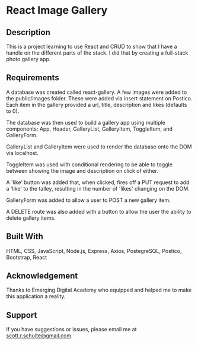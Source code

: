 # React Image Gallery

## Description

This is a project learning to use React and CRUD to show that I have a handle on the different parts of the stack. I did that by creating a full-stack photo gallery app.

## Requirements

A database was created called react-gallery. A few images were added to the public/images folder. These were added via insert statement on Postico. Each item in the gallery provided a url, title, description and likes (defaults to 0).

The database was then used to build a gallery app using multiple components: App, Header, GalleryList, GalleryItem, ToggleItem, and GalleryForm.

GalleryList and GalleryItem were used to render the database onto the DOM via localhost.

ToggleItem was used with conditional rendering to be able to toggle between showing the image and description on click of either. 

A 'like' button was added that, when clicked, fires off a PUT request to add a 'like' to the talley, resulting in the number of 'likes' changing on the DOM.

GalleryForm was added to allow a user to POST a new gallery item. 

A DELETE route was also added with a button to allow the user the ability to delete gallery items. 

## Built With

HTML,
CSS,
JavaScript,
Node.js,
Express,
Axios,
PostegreSQL,
Postico,
Bootstrap,
React

## Acknowledgement

Thanks to Emerging Digital Academy who equipped and helped me to make this application a reality.

## Support

If you have suggestions or issues, please email me at scott.r.schulte@gmail.com.
